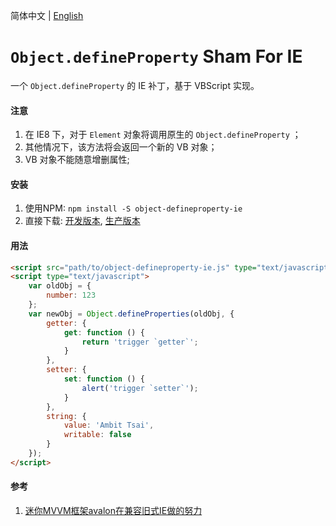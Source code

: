 简体中文 | <a href="README.md">English</a>


# `Object.defineProperty` Sham For IE
一个 `Object.defineProperty` 的 IE 补丁，基于 VBScript 实现。


#### 注意
1. 在 IE8 下，对于 `Element` 对象将调用原生的 `Object.defineProperty` ；
1. 其他情况下，该方法将会返回一个新的 VB 对象；
1. VB 对象不能随意增删属性;


#### 安装
1. 使用NPM: `npm install -S object-defineproperty-ie`
1. 直接下载: <a href="src/object-defineproperty-ie.js" target="_blank">开发版本</a>, <a href="dist/object-defineproperty-ie.js" target="_blank">生产版本</a>


#### 用法
```html
<script src="path/to/object-defineproperty-ie.js" type="text/javascript"></script>
<script type="text/javascript">
    var oldObj = {
        number: 123
    };
    var newObj = Object.defineProperties(oldObj, {
        getter: {
            get: function () {
                return 'trigger `getter`';
            }
        },
        setter: {
            set: function () {
                alert('trigger `setter`');
            }
        },
        string: {
            value: 'Ambit Tsai',
            writable: false
        }
    });
</script>
```


#### 参考
1. <a href="https://www.cnblogs.com/rubylouvre/p/3598133.html" target="_blank">迷你MVVM框架avalon在兼容旧式IE做的努力</a>

